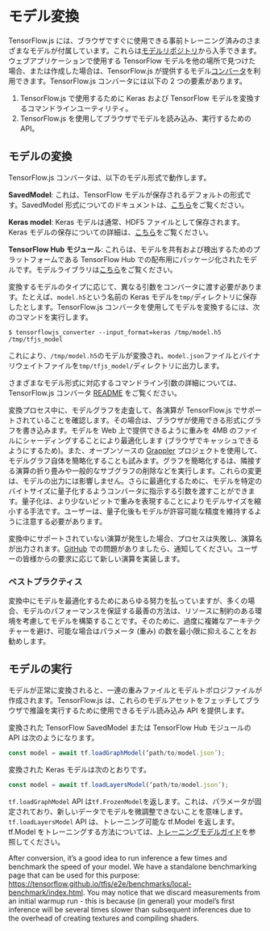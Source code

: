 # モデル変換

TensorFlow.js には、ブラウザですぐに使用できる事前トレーニング済みのさまざまなモデルが付属しています。これらは[モデルリポジトリ](https://github.com/tensorflow/tfjs-models)から入手できます。ウェブアプリケーションで使用する TensorFlow モデルを他の場所で見つけた場合、または作成した場合は、TensorFlow.js が提供するモデル[コンバータ](https://github.com/tensorflow/tfjs/tree/master/tfjs-converter)を利用できます。TensorFlow.js コンバータには以下の 2 つの要素があります。

1. TensorFlow.js で使用するために Keras および TensorFlow モデルを変換するコマンドラインユーティリティ。
2. TensorFlow.js を使用してブラウザでモデルを読み込み、実行するための API。

## モデルの変換

TensorFlow.js コンバータは、以下のモデル形式で動作します。

**SavedModel**: これは、TensorFlow モデルが保存されるデフォルトの形式です。SavedModel 形式についてのドキュメントは、[こちら](https://www.tensorflow.org/guide/saved_model)をご覧ください。

**Keras model**: Keras モデルは通常、HDF5 ファイルとして保存されます。Keras モデルの保存についての詳細は、[こちら](https://keras.io/getting-started/faq/#savingloading-whole-models-architecture-weights-optimizer-state)をご覧ください。

**TensorFlow Hub モジュール**: これらは、モデルを共有および検出するためのプラットフォームである TensorFlow Hub での配布用にパッケージ化されたモデルです。モデルライブラリは[こちら](https://tfhub.dev/)をご覧ください。

変換するモデルのタイプに応じて、異なる引数をコンバータに渡す必要があります。たとえば、`model.h5`という名前の Keras モデルを`tmp/`ディレクトリに保存したとします。TensorFlow.js コンバータを使用してモデルを変換するには、次のコマンドを実行します。

```
$ tensorflowjs_converter --input_format=keras /tmp/model.h5 /tmp/tfjs_model
```

これにより、`/tmp/model.h5`のモデルが変換され、`model.json`ファイルとバイナリウェイトファイルを`tmp/tfjs_model/`ディレクトリに出力します。

さまざまなモデル形式に対応するコマンドライン引数の詳細については、TensorFlow.js コンバータ [README](https://github.com/tensorflow/tfjs/tree/master/tfjs-converter) をご覧ください。

変換プロセス中に、モデルグラフを走査して、各演算が TensorFlow.js でサポートされていることを確認します。その場合は、ブラウザが使用できる形式にグラフを書き込みます。モデルを Web 上で提供できるように重みを 4MB のファイルにシャーディングすることにより最適化します (ブラウザでキャッシュできるようにするため)。また、オープンソースの [Grappler](https://github.com/tensorflow/tensorflow/tree/master/tensorflow/core/grappler) プロジェクトを使用して、モデルグラフ自体を簡略化することも試みます。グラフを簡略化するは、隣接する演算の折り畳みや一般的なサブグラフの削除などを実行します。これらの変更は、モデルの出力には影響しません。さらに最適化するために、モデルを特定のバイトサイズに量子化するようコンバータに指示する引数を渡すことができます。量子化は、より少ないビットで重みを表現することによりモデルサイズを縮小する手法です。ユーザーは、量子化後もモデルが許容可能な精度を維持するように注意する必要があります。

変換中にサポートされていない演算が発生した場合、プロセスは失敗し、演算名が出力されます。[GitHub](https://github.com/tensorflow/tfjs/issues) での問題がありましたら、通知してください。ユーザーの皆様からの要求に応じて新しい演算を実装します。

### ベストプラクティス

変換中にモデルを最適化するためにあらゆる努力を払っていますが、多くの場合、モデルのパフォーマンスを保証する最善の方法は、リソースに制約のある環境を考慮してモデルを構築することです。そのために、過度に複雑なアーキテクチャーを避け、可能な場合はパラメータ (重み) の数を最小限に抑えることをお勧めします。

## モデルの実行

モデルが正常に変換されると、一連の重みファイルとモデルトポロジファイルが作成されます。TensorFlow.js は、これらのモデルアセットをフェッチしてブラウザで推論を実行するために使用できるモデル読み込み API を提供します。

変換された TensorFlow SavedModel または TensorFlow Hub モジュールの API は次のようになります。

```js
const model = await tf.loadGraphModel(‘path/to/model.json’);
```

変換された Keras モデルは次のとおりです。

```js
const model = await tf.loadLayersModel(‘path/to/model.json’);
```

`tf.loadGraphModel` API は`tf.FrozenModel`を返します。これは、パラメータが固定されており、新しいデータでモデルを微調整できないことを意味します。`tf.loadLayersModel` API は、トレーニング可能な tf.Model を返します。tf.Model をトレーニングする方法については、[トレーニングモデルガイド](train_models.md)を参照してください。

After conversion, it’s a good idea to run inference a few times and benchmark the speed of your model. We have a standalone benchmarking page that can be used for this purpose: https://tensorflow.github.io/tfjs/e2e/benchmarks/local-benchmark/index.html. You may notice that we discard measurements from an initial warmup run - this is because (in general) your model’s first inference will be several times slower than subsequent inferences due to the overhead of creating textures and compiling shaders.

